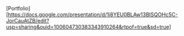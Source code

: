 
[Portfolio][https://docs.google.com/presentation/d/1i8YEU0BLAw13BISQOHc5C-JorCauAtZB/edit?usp=sharing&ouid=100604730383343910264&rtpof=true&sd=true]
